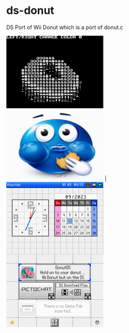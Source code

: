 # ds-donut
 DS Port of Wii Donut which is a port of donut.c

![ds-donut running on the DS.](/screenshots/whitedonut.png)  |  ![ds-donut on the home screen.](/screenshots/homepage.png)
